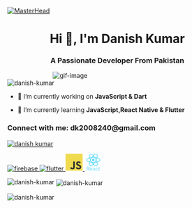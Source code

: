 
[![MasterHead](https://1.bp.blogspot.com/-7A4WynwLsMw/XbBpCXG8fHI/AAAAAAAAMt4/uOa1bpLskYgrwGbllhSu2SDj_Mig8SXJQCLcBGAsYHQ/s1600/2000_600px.gif)](https://rishavchanda.io)
<h1 align="center">Hi 👋, I'm Danish Kumar</h1>
<h3 align="center">A Passionate Developer From Pakistan</h3>
<img align="right" width="400" src="https://user-images.githubusercontent.com/55389276/140866485-8fb1c876-9a8f-4d6a-98dc-08c4981eaf70.gif" alt="gif-image">
<p align="left"> <img src="https://komarev.com/ghpvc/?username=danish-kumar&label=Profile%20views&color=0e75b6&style=flat" alt="danish-kumar" /> </p>

- 🔭 I’m currently working on **JavaScript & Dart**

- 🌱 I’m currently learning **JavaScript,React Native & Flutter**

<h3 align="left">Connect with me: dk2008240@gmail.com</h3>
<p align="left">
<a href="https://fb.com/danish kumar" target="blank"><img align="center" src="https://raw.githubusercontent.com/rahuldkjain/github-profile-readme-generator/master/src/images/icons/Social/facebook.svg" alt="danish kumar" height="30" width="40" /></a>
</p>

<p align="left"> <a href="https://firebase.google.com/" target="_blank" rel="noreferrer"> <img src="https://www.vectorlogo.zone/logos/firebase/firebase-icon.svg" alt="firebase" width="40" height="40"/> </a> <a href="https://flutter.dev" target="_blank" rel="noreferrer"> <img src="https://www.vectorlogo.zone/logos/flutterio/flutterio-icon.svg" alt="flutter" width="40" height="40"/> </a> <a href="https://developer.mozilla.org/en-US/docs/Web/JavaScript" target="_blank" rel="noreferrer"> <img src="https://raw.githubusercontent.com/devicons/devicon/master/icons/javascript/javascript-original.svg" alt="javascript" width="40" height="40"/> </a> <a href="https://reactjs.org/" target="_blank" rel="noreferrer"> <img src="https://raw.githubusercontent.com/devicons/devicon/master/icons/react/react-original-wordmark.svg" alt="react" width="40" height="40"/> </a> </p>

<p><img align="left" src="https://github-readme-stats.vercel.app/api/top-langs?username=danish-kumar&show_icons=true&locale=en&layout=compact" alt="danish-kumar" /></p>

<p>&nbsp;<img align="center" src="https://github-readme-stats.vercel.app/api?username=danish-kumar&show_icons=true&locale=en" alt="danish-kumar" /></p>

<p><img align="center" src="https://github-readme-streak-stats.herokuapp.com/?user=danish-kumar&" alt="danish-kumar" /></p>
